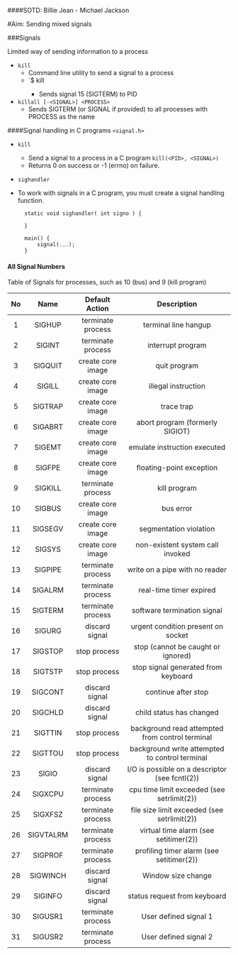 ####SOTD: Billie Jean - Michael Jackson

#Aim: Sending mixed signals

###Signals

Limited way of sending information to a process

- `kill`
  - Command line utility to send a signal to a process
  - `$ kill <PID>
	- Sends signal 15 (SIGTERM) to PID
- `killall [-<SIGNAL>] <PROCESS>`
  - Sends SIGTERM (or SIGNAL if provided) to all processes with PROCESS as the name

####Signal handling in C programs `<signal.h>`

- `kill`
  - Send a signal to a process in a C program
	`kill(<PID>, <SIGNAL>)`
  - Returns 0 on success or -1 (errno) on failure.

- `sighandler`
- To work with signals in a C program, you must create a signal handling function.

		static void sighandler( int signo ) {
			
		}

		main() {
			signal(...);
		}

#### All Signal Numbers

 Table of Signals for processes, such as 10 (bus) and 9 (kill program)

  | No  | Name | Default Action | Description |
  |:----:|:--------:|:---------------------:|:--------------:|
  |  1  | SIGHUP   |    terminate process  |  terminal line hangup |
  |  2  | SIGINT   |   terminate process   | interrupt program |
  |  3  | SIGQUIT  |   create core image   | quit program |
  |  4  | SIGILL   |   create core image   |    illegal instruction |
  |  5  | SIGTRAP  |   create core image   |   trace trap |
  |  6  | SIGABRT  |  create core image    |  abort program (formerly SIGIOT) |
  |  7  | SIGEMT   |   create core image   | emulate instruction executed |
  |  8  | SIGFPE   |  create core image    |floating-point exception |
  |  9  | SIGKILL  |  terminate process    |    kill program |
  |  10 | SIGBUS   |  create core image    |   bus error |
  |  11 | SIGSEGV  |  create core image    |  segmentation violation |
  |  12 | SIGSYS   |  create core image    | non-existent system call invoked |
  |  13 | SIGPIPE  |  terminate process    |write on a pipe with no reader |
  |  14 | SIGALRM  |  terminate process    |    real-time timer expired |
  |  15 | SIGTERM  |  terminate process    |   software termination signal |
  |  16 | SIGURG   |    discard signal     |  urgent condition present on socket |
  |  17 | SIGSTOP  |    stop process       | stop (cannot be caught or ignored) |
  |  18 | SIGTSTP  |    stop process       | stop signal generated from keyboard |
  |  19 | SIGCONT  |    discard signal     |       continue after stop |
  |  20 | SIGCHLD  |    discard signal     |      child status has changed |
  |  21 | SIGTTIN  |    stop process       |     background read attempted from control terminal |
  |  22 | SIGTTOU  |      stop process     |    background write attempted to control terminal |
  |  23 | SIGIO    |     discard signal    |   I/O is possible on a descriptor (see fcntl(2)) |
  |  24 | SIGXCPU  |    terminate process  |  cpu time limit exceeded (see setrlimit(2)) |
  |  25 | SIGXFSZ  |   terminate process   | file size limit exceeded (see setrlimit(2)) |
  |  26 | SIGVTALRM|  terminate process    | virtual time alarm (see setitimer(2)) |
  |  27 | SIGPROF  | terminate process     |    profiling timer alarm (see setitimer(2)) |
  |  28 | SIGWINCH |     discard signal    |   Window size change |
  |  29 | SIGINFO  |  discard signal       |status request from keyboard |
  |  30 | SIGUSR1  |   terminate process   | User defined signal 1 |
  |  31 | SIGUSR2  |  terminate process    |User defined signal 2 |
